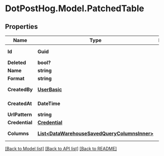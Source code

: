 # DotPostHog.Model.PatchedTable

## Properties

Name | Type | Description | Notes
------------ | ------------- | ------------- | -------------
**Id** | **Guid** |  | [optional] [readonly] 
**Deleted** | **bool?** |  | [optional] 
**Name** | **string** |  | [optional] 
**Format** | **string** |  | [optional] 
**CreatedBy** | [**UserBasic**](UserBasic.md) |  | [optional] [readonly] 
**CreatedAt** | **DateTime** |  | [optional] [readonly] 
**UrlPattern** | **string** |  | [optional] 
**Credential** | [**Credential**](Credential.md) |  | [optional] 
**Columns** | [**List&lt;DataWarehouseSavedQueryColumnsInner&gt;**](DataWarehouseSavedQueryColumnsInner.md) |  | [optional] [readonly] 

[[Back to Model list]](../README.md#documentation-for-models) [[Back to API list]](../README.md#documentation-for-api-endpoints) [[Back to README]](../README.md)

